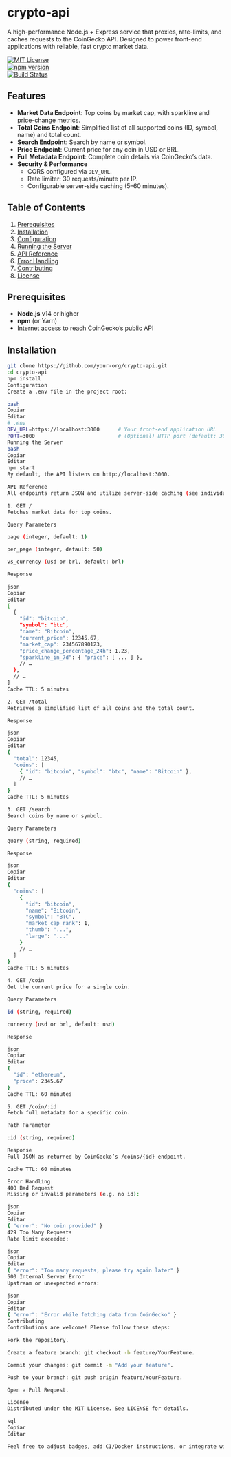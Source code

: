 crypto-api
==========

A high-performance Node.js + Express service that proxies, rate-limits, and caches requests to the CoinGecko API. Designed to power front-end applications with reliable, fast crypto market data.

[![MIT License](https://img.shields.io/badge/license-MIT-blue.svg)](LICENSE)  
[![npm version](https://img.shields.io/npm/v/crypto-api.svg)](https://www.npmjs.com/package/crypto-api)  
[![Build Status](https://img.shields.io/github/actions/workflow/status/your-org/crypto-api/ci.yml?branch=main)](https://github.com/your-org/crypto-api/actions)

Features
--------

- **Market Data Endpoint**: Top coins by market cap, with sparkline and price-change metrics.  
- **Total Coins Endpoint**: Simplified list of all supported coins (ID, symbol, name) and total count.  
- **Search Endpoint**: Search by name or symbol.  
- **Price Endpoint**: Current price for any coin in USD or BRL.  
- **Full Metadata Endpoint**: Complete coin details via CoinGecko’s data.  
- **Security & Performance**  
  - CORS configured via `DEV_URL`.  
  - Rate limiter: 30 requests/minute per IP.  
  - Configurable server-side caching (5–60 minutes).

Table of Contents
-----------------

1. [Prerequisites](#prerequisites)  
2. [Installation](#installation)  
3. [Configuration](#configuration)  
4. [Running the Server](#running-the-server)  
5. [API Reference](#api-reference)  
6. [Error Handling](#error-handling)  
7. [Contributing](#contributing)  
8. [License](#license)  

Prerequisites
-------------

- **Node.js** v14 or higher  
- **npm** (or Yarn)  
- Internet access to reach CoinGecko’s public API  

Installation
------------

```bash
git clone https://github.com/your-org/crypto-api.git
cd crypto-api
npm install
Configuration
Create a .env file in the project root:

bash
Copiar
Editar
# .env
DEV_URL=https://localhost:3000      # Your front-end application URL
PORT=3000                           # (Optional) HTTP port (default: 3000)
Running the Server
bash
Copiar
Editar
npm start
By default, the API listens on http://localhost:3000.

API Reference
All endpoints return JSON and utilize server-side caching (see individual TTL).

1. GET /
Fetches market data for top coins.

Query Parameters

page (integer, default: 1)

per_page (integer, default: 50)

vs_currency (usd or brl, default: brl)

Response

json
Copiar
Editar
[
  {
    "id": "bitcoin",
    "symbol": "btc",
    "name": "Bitcoin",
    "current_price": 12345.67,
    "market_cap": 234567890123,
    "price_change_percentage_24h": 1.23,
    "sparkline_in_7d": { "price": [ ... ] },
    // …
  },
  // …
]
Cache TTL: 5 minutes

2. GET /total
Retrieves a simplified list of all coins and the total count.

Response

json
Copiar
Editar
{
  "total": 12345,
  "coins": [
    { "id": "bitcoin", "symbol": "btc", "name": "Bitcoin" },
    // …
  ]
}
Cache TTL: 5 minutes

3. GET /search
Search coins by name or symbol.

Query Parameters

query (string, required)

Response

json
Copiar
Editar
{
  "coins": [
    {
      "id": "bitcoin",
      "name": "Bitcoin",
      "symbol": "BTC",
      "market_cap_rank": 1,
      "thumb": "...",
      "large": "..."
    }
    // …
  ]
}
Cache TTL: 5 minutes

4. GET /coin
Get the current price for a single coin.

Query Parameters

id (string, required)

currency (usd or brl, default: usd)

Response

json
Copiar
Editar
{
  "id": "ethereum",
  "price": 2345.67
}
Cache TTL: 60 minutes

5. GET /coin/:id
Fetch full metadata for a specific coin.

Path Parameter

:id (string, required)

Response
Full JSON as returned by CoinGecko’s /coins/{id} endpoint.

Cache TTL: 60 minutes

Error Handling
400 Bad Request
Missing or invalid parameters (e.g. no id):

json
Copiar
Editar
{ "error": "No coin provided" }
429 Too Many Requests
Rate limit exceeded:

json
Copiar
Editar
{ "error": "Too many requests, please try again later" }
500 Internal Server Error
Upstream or unexpected errors:

json
Copiar
Editar
{ "error": "Error while fetching data from CoinGecko" }
Contributing
Contributions are welcome! Please follow these steps:

Fork the repository.

Create a feature branch: git checkout -b feature/YourFeature.

Commit your changes: git commit -m "Add your feature".

Push to your branch: git push origin feature/YourFeature.

Open a Pull Request.

License
Distributed under the MIT License. See LICENSE for details.

sql
Copiar
Editar

Feel free to adjust badges, add CI/Docker instructions, or integrate with your preferred workflows.
